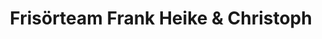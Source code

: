 ---
title: "Frisörteam Frank Heike & Christoph"
url: /stolberg-rhld/frisoerteam-frank-heike-und-christoph/
shop: Friseur
---